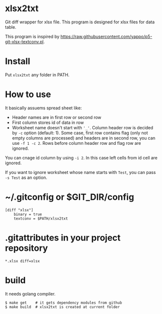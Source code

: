 xlsx2txt
=================

Git diff wrapper for xlsx file. This program is designed for xlsx files for data table.

This program is inspired by https://raw.githubusercontent.com/yappo/p5-git-xlsx-textconv.pl.

# Install

Put `xlsx2txt` any folder in PATH.

# How to use

It basically assuems spread sheet like:

* Header names are in first row or second row
* First column stores id of data in row
* Worksheet name doesn't start with `'_'`.
Column header row is decided by `-c` option (default: 1).
Some case, first row contains flag (only not empty columns are processed) and headers are in second row, you can use `-f 1 -c 2`.
Rows before column header row and flag row are ignored.

You can cnage id column by using `-i 2`. In this case left cells from id cell are ignored.

If you want to ignore worksheet whose name starts with `Test`, you can pass `-s Test` as an option.

# ~/.gitconfig or $GIT_DIR/config

    [diff "xlsx"]
        binary = true
        textconv = $PATH/xlsx2txt

# .gitattributes in your project repository

    *.xlsx diff=xlsx

# build

It needs golang compiler.

    $ make get    # it gets dependency modules from github
    $ make build  # xlsx2txt is created at current folder
